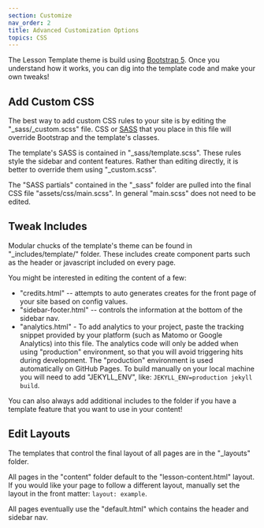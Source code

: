 ```yaml
---
section: Customize
nav_order: 2
title: Advanced Customization Options
topics: CSS
---
```


The Lesson Template theme is build using [Bootstrap 5](https://getbootstrap.com/). 
Once you understand how it works, you can dig into the template code and make your own tweaks!

## Add Custom CSS

The best way to add custom CSS rules to your site is by editing the "_sass/_custom.scss" file. 
CSS or [SASS](https://sass-lang.com/) that you place in this file will override Bootstrap and the template's classes. 

The template's SASS is contained in "_sass/template.scss".
These rules style the sidebar and content features.
Rather than editing directly, it is better to override them using "_custom.scss".

The "SASS partials" contained in the "_sass" folder are pulled into the final CSS file "assets/css/main.scss".
In general "main.scss" does not need to be edited.

## Tweak Includes 

Modular chucks of the template's theme can be found in "_includes/template/" folder.
These includes create component parts such as the header or javascript included on every page.

You might be interested in editing the content of a few:

- "credits.html" -- attempts to auto generates creates for the front page of your site based on config values.
- "sidebar-footer.html" -- controls the information at the bottom of the sidebar nav.
- "analytics.html" - To add analytics to your project, paste the tracking snippet provided by your platform (such as Matomo or Google Analytics) into this file. The analytics code will only be added when using "production" environment, so that you will avoid triggering hits during development. The "production" environment is used automatically on GitHub Pages. To build manually on your local machine you will need to add "JEKYLL_ENV", like: `JEKYLL_ENV=production jekyll build`.

You can also always add additional includes to the folder if you have a template feature that you want to use in your content!

## Edit Layouts

The templates that control the final layout of all pages are in the "_layouts" folder.

All pages in the "content" folder default to the "lesson-content.html" layout. 
If you would like your page to follow a different layout, manually set the layout in the front matter: `layout: example`.

All pages eventually use the "default.html" which contains the header and sidebar nav.
